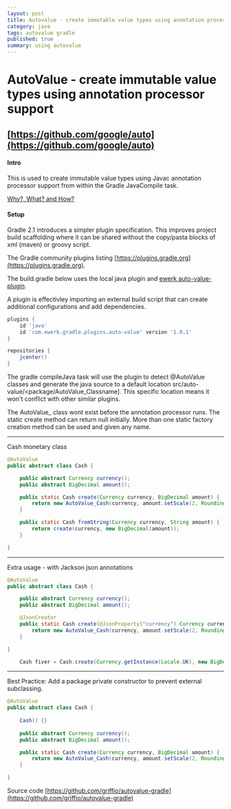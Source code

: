 ```yaml
---
layout: post
title: Autovalue - create immutable value types using annotation processor support from a Gradle build
category: java
tags: autovalue gradle
published: true
summary: using autovalue
---
```


# AutoValue - create immutable value types using annotation processor support 

## [https://github.com/google/auto](https://github.com/google/auto)

#### Intro

This is used to create immutable value types using Javac annotation processor support from within the Gradle JavaCompile task.

[Why?, What? and How?](https://docs.google.com/presentation/d/14u_h-lMn7f1rXE1nDiLX0azS3IkgjGl5uxp5jGJ75RE/edit?pli=1#slide=id.g2a5e9c4a8_00)

#### Setup

Gradle 2.1 introduces a simpler plugin specification. This improves project build scaffolding where it can be shared without the copy/pasta blocks of xml (maven) or groovy script.

The Gradle community plugins listing [https://plugins.gradle.org](https://plugins.gradle.org).

The build.gradle below uses the local java plugin and [ewerk auto-value-plugin](https://github.com/ewerk/gradle-plugins/tree/master/auto-value-plugin).

A plugin is effectivley importing an external build script that can create additional configurations and add dependencies.

~~~groovy
plugins {
    id 'java'
    id 'com.ewerk.gradle.plugins.auto-value' version '1.0.1'
}

repositories {
    jcenter()
}

~~~

The gradle compileJava task will use the plugin to detect @AutoValue classes and generate the java source to a default location src/auto-value/<package/AutoValue_Classname]. This specific location means it won't conflict with other similar plugins.

The AutoValue_ class wont exist before the annotation processor runs. The static create method can return null initially.
More than one static factory creation method can be used and given any name.

---

Cash monetary class

~~~java
@AutoValue
public abstract class Cash {

    public abstract Currency currency();
    public abstract BigDecimal amount();

    public static Cash create(Currency currency, BigDecimal amount) {
        return new AutoValue_Cash(currency, amount.setScale(2, RoundingMode.HALF_UP));
    }

    public static Cash fromString(Currency currency, String amount) {
        return create(currency, new BigDecimal(amount));
    }

}
~~~
---

Extra usage - with Jackson json annotations

~~~java
@AutoValue
public abstract class Cash {

    public abstract Currency currency();
    public abstract BigDecimal amount();

    @JsonCreator
    public static Cash create(@JsonProperty("currency") Currency currency, @JsonProperty("amount") BigDecimal amount) {
        return new AutoValue_Cash(currency, amount.setScale(2, RoundingMode.HALF_UP));
    }

}
~~~

~~~java
    Cash fiver = Cash.create(Currency.getInstance(Locale.UK), new BigDecimal("5.00"));
~~~

---

Best Practice: Add a package private constructor to prevent external subclassing.

~~~java
@AutoValue
public abstract class Cash {
    
    Cash() {}
 
    public abstract Currency currency();
    public abstract BigDecimal amount();

    public static Cash create(Currency currency, BigDecimal amount) {
        return new AutoValue_Cash(currency, amount.setScale(2, RoundingMode.HALF_UP));
    }

}
~~~

Source code [https://github.com/griffio/autovalue-gradle](https://github.com/griffio/autovalue-gradle)
